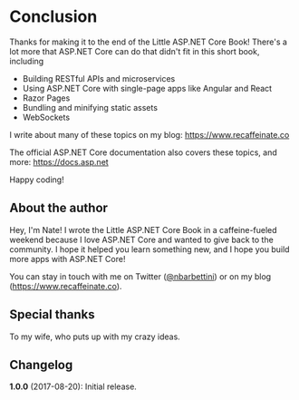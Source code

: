 # Conclusion
Thanks for making it to the end of the Little ASP.NET Core Book! There's a lot more that ASP.NET Core can do that didn't fit in this short book, including

* Building RESTful APIs and microservices
* Using ASP.NET Core with single-page apps like Angular and React
* Razor Pages
* Bundling and minifying static assets
* WebSockets

I write about many of these topics on my blog: https://www.recaffeinate.co

The official ASP.NET Core documentation also covers these topics, and more: https://docs.asp.net

Happy coding!
## About the author
Hey, I'm Nate! I wrote the Little ASP.NET Core Book in a caffeine-fueled weekend because I love ASP.NET Core and wanted to give back to the community. I hope it helped you learn something new, and I hope you build more apps with ASP.NET Core!

You can stay in touch with me on Twitter ([@nbarbettini](https://twitter.com/nbarbettini)) or on my blog (https://www.recaffeinate.co).
## Special thanks
To my wife, who puts up with my crazy ideas.
## Changelog
**1.0.0** (2017-08-20): Initial release.
